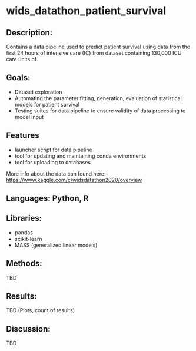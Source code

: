 # wids_datathon_patient_survival

## Description:
Contains a data pipeline used to predict patient survival using data from the first 24 hours of intensive care (IC) from dataset containing 130,000 ICU care units of.

## Goals:
- Dataset exploration
- Automating the parameter fitting, generation, evaluation of statistical models for patient survival
- Testing suites for data pipeline to ensure validity of data processing to model input

## Features
- launcher script for data pipeline
- tool for updating and maintaining conda environments
- tool for uploading to databases

More info about the data can found here: 
https://www.kaggle.com/c/widsdatathon2020/overview

## Languages: Python, R

## Libraries:
- pandas
- scikit-learn
- MASS (generalized linear models)

## Methods:
TBD

## Results:
TBD (Plots, count of results)

## Discussion:
TBD

